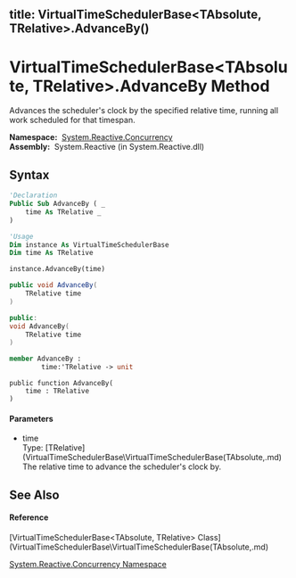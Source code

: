 title: VirtualTimeSchedulerBase<TAbsolute, TRelative>.AdvanceBy()
---
# VirtualTimeSchedulerBase\<TAbsolute, TRelative\>.AdvanceBy Method

Advances the scheduler's clock by the specified relative time, running all work scheduled for that timespan.

**Namespace:**  [System.Reactive.Concurrency](System.Reactive.Concurrency\System.Reactive.Concurrency.md)  
**Assembly:**  System.Reactive (in System.Reactive.dll)

## Syntax

```vb
'Declaration
Public Sub AdvanceBy ( _
    time As TRelative _
)
```

```vb
'Usage
Dim instance As VirtualTimeSchedulerBase
Dim time As TRelative

instance.AdvanceBy(time)
```

```csharp
public void AdvanceBy(
    TRelative time
)
```

```c++
public:
void AdvanceBy(
    TRelative time
)
```

```fsharp
member AdvanceBy : 
        time:'TRelative -> unit 
```

```jscript
public function AdvanceBy(
    time : TRelative
)
```

#### Parameters

- time  
  Type: [TRelative](VirtualTimeSchedulerBase\VirtualTimeSchedulerBase(TAbsolute,.md)  
  The relative time to advance the scheduler's clock by.

## See Also

#### Reference

[VirtualTimeSchedulerBase\<TAbsolute, TRelative\> Class](VirtualTimeSchedulerBase\VirtualTimeSchedulerBase(TAbsolute,.md)

[System.Reactive.Concurrency Namespace](System.Reactive.Concurrency\System.Reactive.Concurrency.md)





